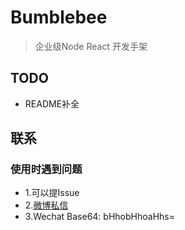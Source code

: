 # Bumblebee

> 企业级Node React 开发手架


## TODO

* README补全

## 联系

### 使用时遇到问题

* 1.可以提Issue
* 2.[微博私信](https://weibo.com/jimliuxinghai/profile?rightmod=1&wvr=6&mod=personinfo)
* 3.Wechat Base64: bHhobHhoaHhs=
